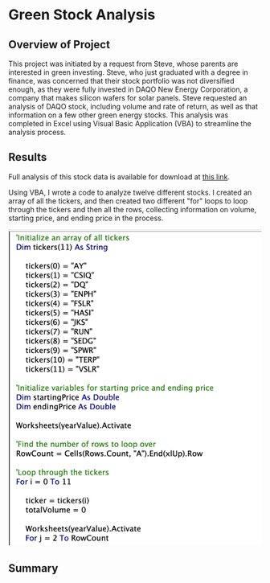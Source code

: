 # Green Stock Analysis

## Overview of Project

This project was initiated by a request from Steve, whose parents are interested in green investing. Steve, who just graduated with a degree in finance, was concerned that their stock portfolio was not diversified enough, as they were fully invested in DAQO New Energy Corporation, a company that makes silicon wafers for solar panels. Steve requested an analysis of DAQO stock, including volume and rate of return, as well as that information on a few other green energy stocks. This analysis was completed in Excel using Visual Basic Application (VBA) to streamline the analysis process.

## Results

Full analysis of this stock data is available for download at [this link](https://github.com/ehalprin/stock-analysis/blob/main/green_stocks.xlsm).

Using VBA, I wrote a code to analyze twelve different stocks. I created an array of all the tickers, and then created two different "for" loops to loop through the tickers and then all the rows, collecting information on volume, starting price, and ending price in the process. 

![Initial Analysis Code](https://github.com/ehalprin/stock-analysis/blob/main/Initial%202%20Loop%20Code.png)

## Summary
